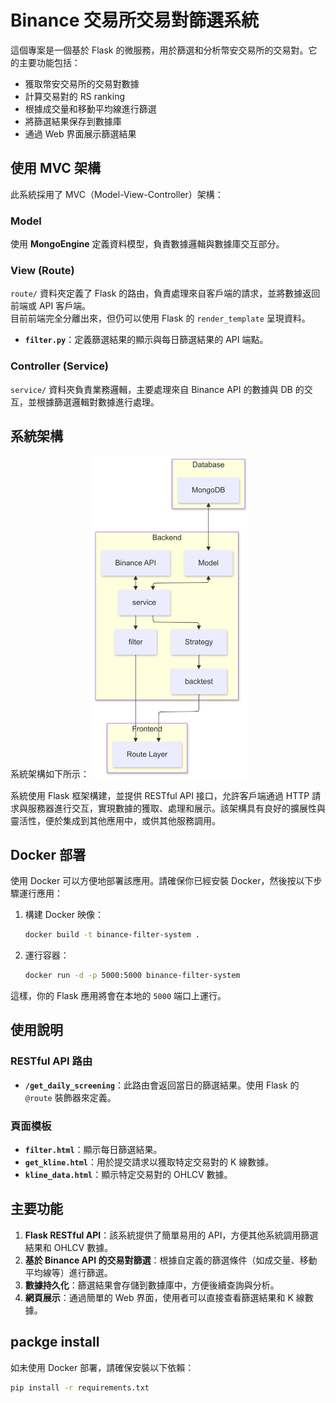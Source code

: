 # Binance 交易所交易對篩選系統

這個專案是一個基於 Flask 的微服務，用於篩選和分析幣安交易所的交易對。它的主要功能包括：

- 獲取幣安交易所的交易對數據
- 計算交易對的 RS ranking
- 根據成交量和移動平均線進行篩選
- 將篩選結果保存到數據庫
- 通過 Web 界面展示篩選結果

## 使用 MVC 架構
此系統採用了 MVC（Model-View-Controller）架構：



### Model
使用 **MongoEngine** 定義資料模型，負責數據邏輯與數據庫交互部分。

### View (Route)
`route/` 資料夾定義了 Flask 的路由，負責處理來自客戶端的請求，並將數據返回前端或 API 客戶端。  
目前前端完全分離出來，但仍可以使用 Flask 的 `render_template` 呈現資料。

- **`filter.py`**：定義篩選結果的顯示與每日篩選結果的 API 端點。

### Controller (Service)
`service/` 資料夾負責業務邏輯，主要處理來自 Binance API 的數據與 DB 的交互，並根據篩選邏輯對數據進行處理。

## 系統架構
系統架構如下所示：
<img src="./doc/quant_system_stracture.png" alt="系統架構圖" style="width:50%;">


系統使用 Flask 框架構建，並提供 RESTful API 接口，允許客戶端通過 HTTP 請求與服務器進行交互，實現數據的獲取、處理和展示。該架構具有良好的擴展性與靈活性，便於集成到其他應用中，或供其他服務調用。

## Docker 部署
使用 Docker 可以方便地部署該應用。請確保你已經安裝 Docker，然後按以下步驟運行應用：

1. 構建 Docker 映像：
    ```bash
    docker build -t binance-filter-system .
    ```

2. 運行容器：
    ```bash
    docker run -d -p 5000:5000 binance-filter-system
    ```

這樣，你的 Flask 應用將會在本地的 `5000` 端口上運行。

## 使用說明

### RESTful API 路由

- **`/get_daily_screening`**：此路由會返回當日的篩選結果。使用 Flask 的 `@route` 裝飾器來定義。

### 頁面模板

- **`filter.html`**：顯示每日篩選結果。
- **`get_kline.html`**：用於提交請求以獲取特定交易對的 K 線數據。
- **`kline_data.html`**：顯示特定交易對的 OHLCV 數據。

## 主要功能

1. **Flask RESTful API**：該系統提供了簡單易用的 API，方便其他系統調用篩選結果和 OHLCV 數據。
2. **基於 Binance API 的交易對篩選**：根據自定義的篩選條件（如成交量、移動平均線等）進行篩選。
3. **數據持久化**：篩選結果會存儲到數據庫中，方便後續查詢與分析。
4. **網頁展示**：通過簡單的 Web 界面，使用者可以直接查看篩選結果和 K 線數據。

## packge install

如未使用 Docker 部署，請確保安裝以下依賴：

```bash
pip install -r requirements.txt
